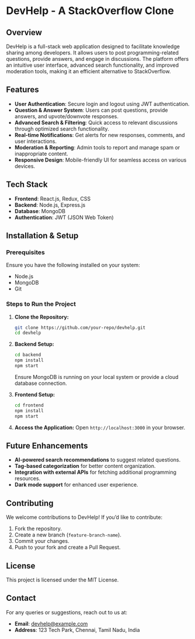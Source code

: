 # DevHelp - A StackOverflow Clone

## Overview
DevHelp is a full-stack web application designed to facilitate knowledge sharing among developers. It allows users to post programming-related questions, provide answers, and engage in discussions. The platform offers an intuitive user interface, advanced search functionality, and improved moderation tools, making it an efficient alternative to StackOverflow.

## Features
- **User Authentication**: Secure login and logout using JWT authentication.
- **Question & Answer System**: Users can post questions, provide answers, and upvote/downvote responses.
- **Advanced Search & Filtering**: Quick access to relevant discussions through optimized search functionality.
- **Real-time Notifications**: Get alerts for new responses, comments, and user interactions.
- **Moderation & Reporting**: Admin tools to report and manage spam or inappropriate content.
- **Responsive Design**: Mobile-friendly UI for seamless access on various devices.

## Tech Stack
- **Frontend**: React.js, Redux, CSS
- **Backend**: Node.js, Express.js
- **Database**: MongoDB
- **Authentication**: JWT (JSON Web Token)

## Installation & Setup
### Prerequisites
Ensure you have the following installed on your system:
- Node.js
- MongoDB
- Git

### Steps to Run the Project
1. **Clone the Repository:**
   ```sh
   git clone https://github.com/your-repo/devhelp.git
   cd devhelp
   ```

2. **Backend Setup:**
   ```sh
   cd backend
   npm install
   npm start
   ```
   Ensure MongoDB is running on your local system or provide a cloud database connection.

3. **Frontend Setup:**
   ```sh
   cd frontend
   npm install
   npm start
   ```

4. **Access the Application:**
   Open `http://localhost:3000` in your browser.

## Future Enhancements
- **AI-powered search recommendations** to suggest related questions.
- **Tag-based categorization** for better content organization.
- **Integration with external APIs** for fetching additional programming resources.
- **Dark mode support** for enhanced user experience.

## Contributing
We welcome contributions to DevHelp! If you’d like to contribute:
1. Fork the repository.
2. Create a new branch (`feature-branch-name`).
3. Commit your changes.
4. Push to your fork and create a Pull Request.

## License
This project is licensed under the MIT License.

## Contact
For any queries or suggestions, reach out to us at:
- **Email**: devhelp@example.com
- **Address**: 123 Tech Park, Chennai, Tamil Nadu, India

